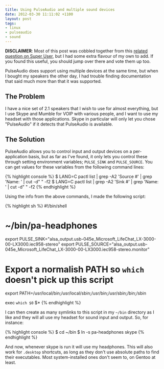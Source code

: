 ```yaml
---
title: Using PulseAudio and multiple sound devices
date: 2012-03-30 11:11:02 +1100
layout: post
tags:
- linux
- pulseaudio
- sound
---
```


**DISCLAIMER**: Most of this post was cobbled together from this [related question on Super User][su-post],
but I had some extra flavour of my own to add. If you found this useful, you should
jump over there and vote them up too.

PulseAudio does support using multiple devices at the same time, but when I bought my
speakers the other day, I had trouble finding documentation that said much more than
that it was supported.

The Problem
-----------

I have a nice set of 2.1 speakers that I wish to use for almost everything, but I use
Skype and Mumble for VOIP with various people, and I want to use my headset with those
applications. Skype in particular will only let you chose "PulseAudio" if it detects
that PulseAudio is available.

The Solution
------------

PulseAudio allows you to control input and output devices on a per-application basis,
but as far as I've found, it only lets you control these through setting environment
variables; `PULSE_SINK` and `PULSE_SOURCE`. You can get values for these variables
from the following command lines:

{% highlight console %}
$ LANG=C pactl list | grep -A2 'Source #' | grep 'Name: ' | cut -d" " -f2
$ LANG=C pactl list | grep -A2 'Sink #' | grep 'Name: ' | cut -d" " -f2
{% endhighlight %}

Using the info from the above commands, I made the following script:

{% highlight sh %}
#!/bin/shell
# ~/bin/pa-headphones

export PULSE_SINK="alsa_output.usb-045e_Microsoft_LifeChat_LX-3000-00-LX3000.iec958-stereo"
export PULSE_SOURCE="alsa_output.usb-045e_Microsoft_LifeChat_LX-3000-00-LX3000.iec958-stereo.monitor"

# Export a normalish PATH so `which` doesn't pick up this script
export PATH=/usr/local/bin;/usr/local/sbin;/usr/bin;/usr/sbin;/bin;/sbin

exec `which $0` $*
{% endhighlight %}

I can then create as many symlinks to this script in my `~/bin` directory as I like
and they will all use my headset for sound input and output. So, for instance:

{% highlight console %}
$ cd ~/bin
$ ln -s pa-headphones skype
{% endhighlight %}

And now, whenever skype is run it will use my headphones. This will also work for
`.desktop` shortcuts, as long as they don't use absolute paths to find their
executables. Most system-installed ones don't seem to, on Gentoo at least.

  [su-post]: http://superuser.com/q/182149/5313
